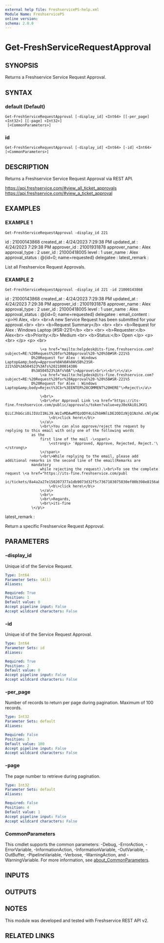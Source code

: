 ```yaml
---
external help file: FreshservicePS-help.xml
Module Name: FreshservicePS
online version:
schema: 2.0.0
---
```


# Get-FreshServiceRequestApproval

## SYNOPSIS
Returns a Freshservice Service Request Approval.

## SYNTAX

### default (Default)
```
Get-FreshServiceRequestApproval [-display_id] <Int64> [[-per_page] <Int32>] [[-page] <Int32>]
 [<CommonParameters>]
```

### id
```
Get-FreshServiceRequestApproval [-display_id] <Int64> [-id] <Int64> [<CommonParameters>]
```

## DESCRIPTION
Returns a Freshservice Service Request Approval via REST API.

https://api.freshservice.com/#view_all_ticket_approvals
https://api.freshservice.com/#view_a_ticket_approval

## EXAMPLES

### EXAMPLE 1
```
Get-FreshServiceRequestApproval -display_id 221
```

id              : 21000143868
created_at      : 4/24/2023 7:29:38 PM
updated_at      : 4/24/2023 7:29:38 PM
approver_id     : 21001931878
approver_name   : Alex
approval_type   : 2
user_id         : 21000418005
level           : 1
user_name       : Alex
approval_status : @{id=0; name=requested}
delegatee       :
latest_remark   :

List all Freshservice Request Approvals.

### EXAMPLE 2
```
Get-FreshServiceRequestApproval -display_id 221 -id 21000143868
```

id              : 21000143868
created_at      : 4/24/2023 7:29:38 PM
updated_at      : 4/24/2023 7:29:38 PM
approver_id     : 21001931878
approver_name   : Alex
approval_type   : 2
user_id         : 21000418005
level           : 1
user_name       : Alex
approval_status : @{id=0; name=requested}
delegatee       :
email_content   : \<p\>Hi Alex, \<br\>
                    \<br\>A new Service Request has been submitted for your approval.\<br\>
                    \<br\>
                    \<b\>Request Summary\</b\>
                    \<br\>
                    \<br\>
                    \<b\>Request for Alex : Windows Laptop (#SR-221)\</b\>
                    \<br\>
                    \<br\>
                    \<b\>Requester:\</b\> Alex\<br\>
                    \<b\>Priority:\</b\> Medium
                    \<br\>
                    \<b\>Status:\</b\> Open
                \</p\>
                \<p\>
                    \<br\>
                \</p\>
                \<p\>
                    \<br\>

                    \<a href="mailto:helpdesk@its-fine.freshservice.com?subject=RE:%20Request%20for%20Approval%20-%20%5B#SR-221%5
                D%20Request for Alex : Windows Laptop&amp;body=Approve%0A%0A%0A%5B%23SR-221%5D%3A504523%3Afs%202100014386
                8%3A504523%3Afs%0A"\>Approve\<br\>\<br\>\</a\>
                    \<a href="mailto:helpdesk@its-fine.freshservice.com?subject=RE:%20Request%20for%20Approval%20-%20%5B#SR-221%5
                D%20Request for Alex : Windows Laptop&amp;body=Reject%3Cbr%3EENTER%20COMMENT%20HERE"\>Reject\</a\>

                    \<br\>
                    \<br\>For Approval Link \<a href="https://its-fine.freshservice.com/public/approvals/token?value=eyJ0eXAiOiJKV1
                QiLCJhbGciOiJIUzI1NiJ9.WzIxMDAwMTQzODY4LGZhbHNlLDE2ODIzNjQ1Nzhd.cNlySWJKtAquchuVhebolmXxF4Igdhu4GRWKk8SQcAM"\>
                        \<b\>click here\</b\>
                    \</a\>
                    \<br\>You can also approve/reject the request by replying to this email with only one of the following words
                as the
                    first line of the mail -\<span\>
                        \<strong\> 'Approved, Approve, Rejected, Reject.'\</strong\>
                    \</span\>
                    \<br\>While replying to the email, please add additional remarks in the second line of the email(Remarks are
                mandatory
                    while rejecting the request).\<br\>To see the complete request \<a href="https://its-fine.freshservice.com/publ
                ic/tickets/8a4a2a27e150207377a1db9073d32f5c7367183075830ef00b398e8156ab0736"\>
                        \<b\>click here\</b\>
                    \</a\>
                    \<br\>
                    \<br\>Regards,
                    \<br\>its-fine
                \</p\>
latest_remark   :

Return a specific Freshservice Request Approval.

## PARAMETERS

### -display_id
Unique id of the Service Request.

```yaml
Type: Int64
Parameter Sets: (All)
Aliases:

Required: True
Position: 1
Default value: 0
Accept pipeline input: False
Accept wildcard characters: False
```

### -id
Unique id of the Service Request Approval.

```yaml
Type: Int64
Parameter Sets: id
Aliases:

Required: True
Position: 2
Default value: 0
Accept pipeline input: False
Accept wildcard characters: False
```

### -per_page
Number of records to return per page during pagination. 
Maximum of 100 records.

```yaml
Type: Int32
Parameter Sets: default
Aliases:

Required: False
Position: 3
Default value: 100
Accept pipeline input: False
Accept wildcard characters: False
```

### -page
The page number to retrieve during pagination.

```yaml
Type: Int32
Parameter Sets: default
Aliases:

Required: False
Position: 4
Default value: 1
Accept pipeline input: False
Accept wildcard characters: False
```

### CommonParameters
This cmdlet supports the common parameters: -Debug, -ErrorAction, -ErrorVariable, -InformationAction, -InformationVariable, -OutVariable, -OutBuffer, -PipelineVariable, -Verbose, -WarningAction, and -WarningVariable. For more information, see [about_CommonParameters](http://go.microsoft.com/fwlink/?LinkID=113216).

## INPUTS

## OUTPUTS

## NOTES
This module was developed and tested with Freshservice REST API v2.

## RELATED LINKS
